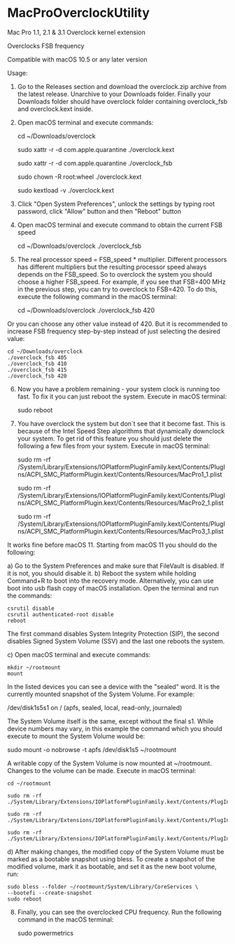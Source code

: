 # MacProOverclockUtility

Mac Pro 1.1, 2.1 &amp; 3.1 Overclock kernel extension

Overclocks FSB frequency 

Compatible with macOS 10.5 or any later version

Usage:

1. Go to the Releases section and download the overclock.zip archive from the latest release. Unarchive to your Downloads folder. Finally your Downloads folder should have overclock folder containing overclock_fsb and overclock.kext inside.
 
2. Open macOS terminal and execute commands:

    cd ~/Downloads/overclock
    
    sudo xattr -r -d com.apple.quarantine ./overclock.kext
    
    sudo xattr -r -d com.apple.quarantine ./overclock_fsb
    
    sudo chown -R root:wheel ./overclock.kext
    
    sudo kextload -v ./overclock.kext

3. Click "Open System Preferences", unlock the settings by typing root password, click "Allow" button and then "Reboot" button

4. Open macOS terminal and execute command to obtain the current FSB speed

    cd ~/Downloads/overclock
    ./overclock_fsb
    
5. The real processor speed = FSB_speed * multiplier. Different processors has different multipliers but the resulting processor speed always depends on the FSB_speed. So to overclock the system you should choose a higher FSB_speed. For example, if you see that FSB=400 MHz in the previous step, you can try to overclock to FSB=420. To do this, execute the following command in the macOS terminal:

    cd ~/Downloads/overclock
    ./overclock_fsb 420
    
Or you can choose any other value instead of 420. But it is recommended to increase FSB frequency step-by-step instead of just selecting the desired value: 

    cd ~/Downloads/overclock
    ./overclock_fsb 405
    ./overclock_fsb 410
    ./overclock_fsb 415
    ./overclock_fsb 420
  
6. Now you have a problem remaining - your system clock is running too fast. To fix it you can just reboot the system. Execute in macOS terminal:

    sudo reboot
  
7. You have overclock the system but don`t see that it become fast. This is because of the Intel Speed Step algorithms that dynamically downclock your system. To get rid of this feature you should just delete the following a few files from your system. Execute in macOS terminal:

    sudo rm -rf /System/Library/Extensions/IOPlatformPluginFamily.kext/Contents/PlugIns/ACPI_SMC_PlatformPlugin.kext/Contents/Resources/MacPro1_1.plist
    
    sudo rm -rf /System/Library/Extensions/IOPlatformPluginFamily.kext/Contents/PlugIns/ACPI_SMC_PlatformPlugin.kext/Contents/Resources/MacPro2_1.plist
    
    sudo rm -rf /System/Library/Extensions/IOPlatformPluginFamily.kext/Contents/PlugIns/ACPI_SMC_PlatformPlugin.kext/Contents/Resources/MacPro3_1.plist

  It works fine before macOS 11. Starting from macOS 11 you should do the following:
  
  a) Go to the System Preferences and make sure that FileVault is disabled. If it is not, you should disable it.
  b) Reboot the system while holding Command+R to boot into the recovery mode. Alternatively, you can use boot into usb flash copy of macOS installation. Open the terminal and run the commands:
    
    csrutil disable
    csrutil authenticated-root disable
    reboot    
  
  The first command disables System Integrity Protection (SIP), the second disables Signed System Volume (SSV) and the last one reboots the system.
  
  c) Open macOS terminal and execute commands:
    
    mkdir ~/rootmount
    mount
    
  In the listed devices you can see a device with the "sealed" word. It is the currently mounted snapshot of the System Volume. For example:
  
  /dev/disk1s5s1 on / (apfs, sealed, local, read-only, journaled)
  
  The System Volume itself is the same, except without the final s1. While device numbers may vary, in this example the command which you should execute to mount the System Volume would be:
  
  sudo mount -o nobrowse -t apfs /dev/disk1s5 ~/rootmount
  
  A writable copy of the System Volume is now mounted at ~/rootmount. Changes to the volume can be made. Execute in macOS terminal:
  
    cd ~/rootmount
    
    sudo rm -rf ./System/Library/Extensions/IOPlatformPluginFamily.kext/Contents/PlugIns/ACPI_SMC_PlatformPlugin.kext/Contents/Resources/MacPro1_1.plist
    
    sudo rm -rf ./System/Library/Extensions/IOPlatformPluginFamily.kext/Contents/PlugIns/ACPI_SMC_PlatformPlugin.kext/Contents/Resources/MacPro2_1.plist
    
    sudo rm -rf ./System/Library/Extensions/IOPlatformPluginFamily.kext/Contents/PlugIns/ACPI_SMC_PlatformPlugin.kext/Contents/Resources/MacPro3_1.plist

  d) After making changes, the modified copy of the System Volume must be marked as a bootable snapshot using bless. To create a snapshot of the modified volume, mark it as bootable, and set it as the new boot volume, run:
  
    sudo bless --folder ~/rootmount/System/Library/CoreServices \
    --bootefi --create-snapshot
    sudo reboot
    
8. Finally, you can see the overclocked CPU frequency. Run the following command in the macOS terminal:

    sudo powermetrics
